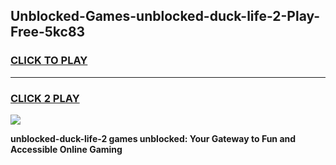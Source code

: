 
## Unblocked-Games-unblocked-duck-life-2-Play-Free-5kc83
<h3>
<a href="https://premium76.site?title=unblocked-duck-life-2&ref=20M">CLICK TO PLAY</a></h3>
<hr>

<h3>
<a href="https://premium76.site?title=unblocked-duck-life-2&ref=20M">CLICK 2 PLAY</a>
  
</h3>

<a href="https://premium76.site?title=unblocked-duck-life-2&ref=19M"><img src="https://clearcache.store/games.png"></a>


**unblocked-duck-life-2 games unblocked: Your Gateway to Fun and Accessible Online Gaming**
